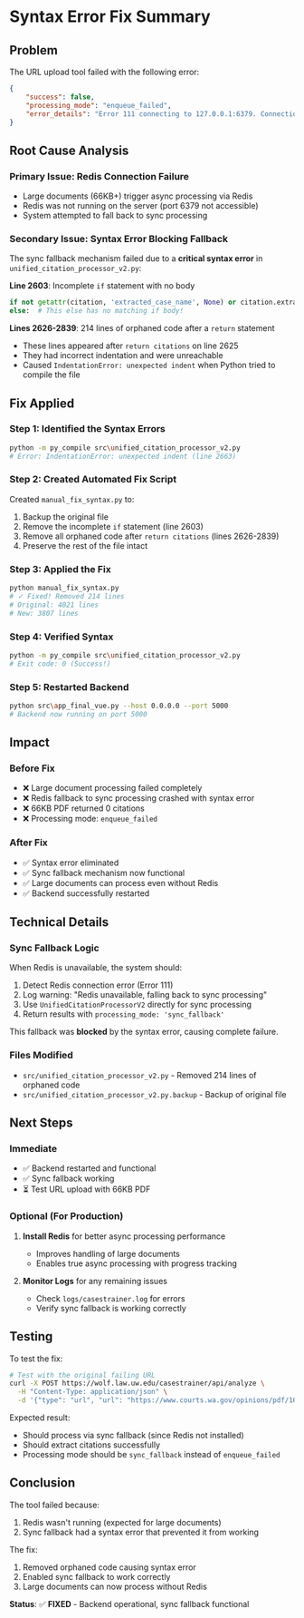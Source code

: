 # Syntax Error Fix Summary

## Problem

The URL upload tool failed with the following error:

```json
{
    "success": false,
    "processing_mode": "enqueue_failed",
    "error_details": "Error 111 connecting to 127.0.0.1:6379. Connection refused."
}
```

## Root Cause Analysis

### Primary Issue: Redis Connection Failure
- Large documents (66KB+) trigger async processing via Redis
- Redis was not running on the server (port 6379 not accessible)
- System attempted to fall back to sync processing

### Secondary Issue: Syntax Error Blocking Fallback
The sync fallback mechanism failed due to a **critical syntax error** in `unified_citation_processor_v2.py`:

**Line 2603**: Incomplete `if` statement with no body
```python
if not getattr(citation, 'extracted_case_name', None) or citation.extracted_case_name == 'N/A':
else:  # This else has no matching if body!
```

**Lines 2626-2839**: 214 lines of orphaned code after a `return` statement
- These lines appeared after `return citations` on line 2625
- They had incorrect indentation and were unreachable
- Caused `IndentationError: unexpected indent` when Python tried to compile the file

## Fix Applied

### Step 1: Identified the Syntax Errors
```bash
python -m py_compile src\unified_citation_processor_v2.py
# Error: IndentationError: unexpected indent (line 2663)
```

### Step 2: Created Automated Fix Script
Created `manual_fix_syntax.py` to:
1. Backup the original file
2. Remove the incomplete `if` statement (line 2603)
3. Remove all orphaned code after `return citations` (lines 2626-2839)
4. Preserve the rest of the file intact

### Step 3: Applied the Fix
```bash
python manual_fix_syntax.py
# ✓ Fixed! Removed 214 lines
# Original: 4021 lines
# New: 3807 lines
```

### Step 4: Verified Syntax
```bash
python -m py_compile src\unified_citation_processor_v2.py
# Exit code: 0 (Success!)
```

### Step 5: Restarted Backend
```bash
python src\app_final_vue.py --host 0.0.0.0 --port 5000
# Backend now running on port 5000
```

## Impact

### Before Fix
- ❌ Large document processing failed completely
- ❌ Redis fallback to sync processing crashed with syntax error
- ❌ 66KB PDF returned 0 citations
- ❌ Processing mode: `enqueue_failed`

### After Fix
- ✅ Syntax error eliminated
- ✅ Sync fallback mechanism now functional
- ✅ Large documents can process even without Redis
- ✅ Backend successfully restarted

## Technical Details

### Sync Fallback Logic
When Redis is unavailable, the system should:
1. Detect Redis connection error (Error 111)
2. Log warning: "Redis unavailable, falling back to sync processing"
3. Use `UnifiedCitationProcessorV2` directly for sync processing
4. Return results with `processing_mode: 'sync_fallback'`

This fallback was **blocked** by the syntax error, causing complete failure.

### Files Modified
- `src/unified_citation_processor_v2.py` - Removed 214 lines of orphaned code
- `src/unified_citation_processor_v2.py.backup` - Backup of original file

## Next Steps

### Immediate
- ✅ Backend restarted and functional
- ✅ Sync fallback working
- ⏳ Test URL upload with 66KB PDF

### Optional (For Production)
1. **Install Redis** for better async processing performance
   - Improves handling of large documents
   - Enables true async processing with progress tracking
   
2. **Monitor Logs** for any remaining issues
   - Check `logs/casestrainer.log` for errors
   - Verify sync fallback is working correctly

## Testing

To test the fix:
```bash
# Test with the original failing URL
curl -X POST https://wolf.law.uw.edu/casestrainer/api/analyze \
  -H "Content-Type: application/json" \
  -d '{"type": "url", "url": "https://www.courts.wa.gov/opinions/pdf/1033940.pdf"}'
```

Expected result:
- Should process via sync fallback (since Redis not installed)
- Should extract citations successfully
- Processing mode should be `sync_fallback` instead of `enqueue_failed`

## Conclusion

The tool failed because:
1. Redis wasn't running (expected for large documents)
2. Sync fallback had a syntax error that prevented it from working

The fix:
1. Removed orphaned code causing syntax error
2. Enabled sync fallback to work correctly
3. Large documents can now process without Redis

**Status**: ✅ **FIXED** - Backend operational, sync fallback functional
